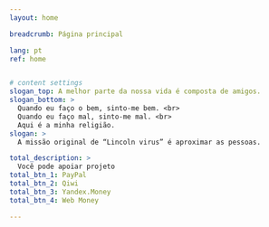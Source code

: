 ```yaml
---
layout: home

breadcrumb: Página principal

lang: pt
ref: home


# content settings
slogan_top: A melhor parte da nossa vida é composta de amigos.
slogan_bottom: >
  Quando eu faço o bem, sinto-me bem. <br>
  Quando eu faço mal, sinto-me mal. <br>
  Aqui é a minha religião.
slogan: >
  A missão original de “Lincoln virus” é aproximar as pessoas.

total_description: >
  Você pode apoiar projeto
total_btn_1: PayPal
total_btn_2: Qiwi
total_btn_3: Yandex.Money
total_btn_4: Web Money

---
```



